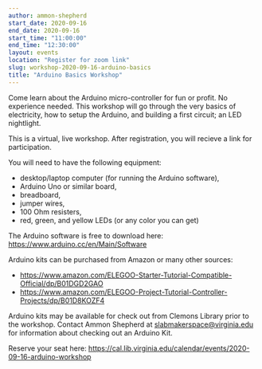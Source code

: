 ```yaml
---
author: ammon-shepherd
start_date: 2020-09-16
end_date: 2020-09-16
start_time: "11:00:00"
end_time: "12:30:00"
layout: events
location: "Register for zoom link"
slug: workshop-2020-09-16-arduino-basics
title: "Arduino Basics Workshop"
---
```


Come learn about the Arduino micro-controller for fun or profit. No experience
needed. This workshop will go through the very basics of electricity, how to
setup the Arduino, and building a first circuit; an LED nightlight. 

This is a virtual, live workshop. After registration, you will recieve a link
for participation. 

You will need to have the following equipment: 
- desktop/laptop computer (for running the Arduino software), 
- Arduino Uno or similar board, 
- breadboard, 
- jumper wires, 
- 100 Ohm resisters, 
- red, green, and yellow LEDs (or any color you can get)

The Arduino software is free to download here: [https://www.arduino.cc/en/Main/Software ](https://www.arduino.cc/en/Main/Software)

Arduino kits can be purchased from Amazon or many other sources:
- [https://www.amazon.com/ELEGOO-Starter-Tutorial-Compatible-Official/dp/B01DGD2GAO ](https://www.amazon.com/ELEGOO-Starter-Tutorial-Compatible-Official/dp/B01DGD2GAO)
- [https://www.amazon.com/ELEGOO-Project-Tutorial-Controller-Projects/dp/B01D8KOZF4 ](https://www.amazon.com/ELEGOO-Project-Tutorial-Controller-Projects/dp/B01D8KOZF4)

Arduino kits may be available for check out from Clemons Library prior to the
workshop. Contact Ammon Shepherd at
[slabmakerspace@virginia.edu](mailto:slabmakerspace@virginia.edu) for
information about checking out an Arduino Kit.

Reserve your seat here:
[https://cal.lib.virginia.edu/calendar/events/2020-09-16-arduino-workshop ](https://cal.lib.virginia.edu/calendar/events/2020-09-16-arduino-workshop)
